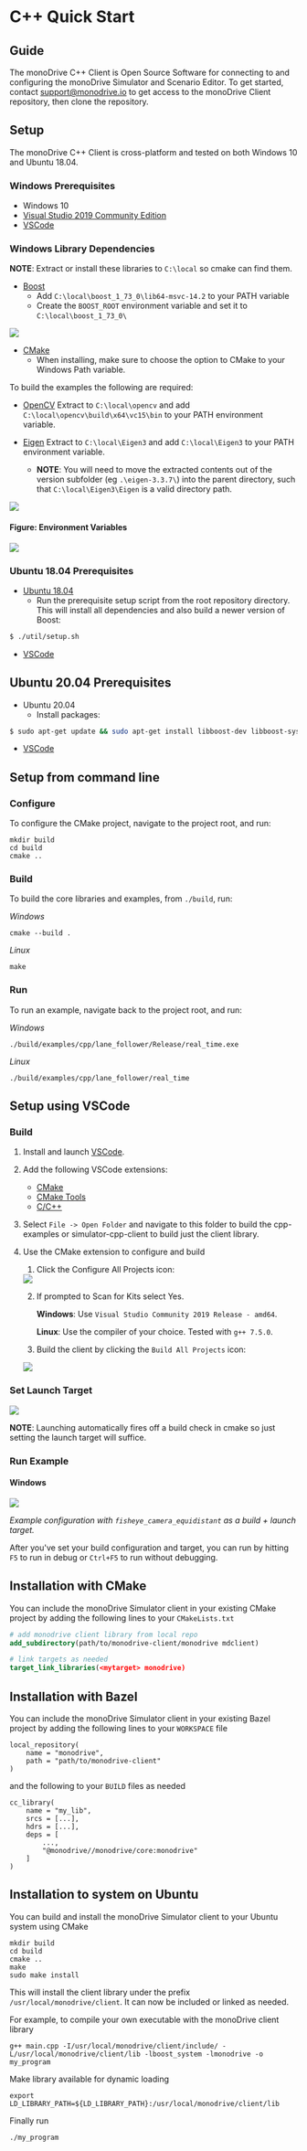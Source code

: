 # C++ Quick Start

## Guide

The monoDrive C++ Client is Open Source Software for connecting to and 
configuring the monoDrive Simulator and Scenario Editor. To get started, 
contact support@monodrive.io to get access to the monoDrive Client repository,
then clone the repository. 

## Setup

The monoDrive C++ Client is cross-platform and tested on both Windows 10 and 
Ubuntu 18.04.

### Windows Prerequisites

- Windows 10
- [Visual Studio 2019 Community Edition](https://visualstudio.microsoft.com/vs/community/)
- [VSCode](https://code.visualstudio.com/)

### Windows Library Dependencies 
**NOTE**: Extract or install these libraries to `C:\local` so cmake can find them.

- [Boost](https://sourceforge.net/projects/boost/files/boost-binaries/1.73.0/boost_1_73_0-msvc-14.2-64.exe/download)
  - Add `C:\local\boost_1_73_0\lib64-msvc-14.2` to your PATH variable
  - Create the `BOOST_ROOT` environment variable and set it to `C:\local\boost_1_73_0\`

<div class="img_container">
    <img class="lg_img" src="../imgs/boost_root_system_var.jpeg">
</div>

- [CMake](https://cmake.org/download/)
    - When installing, make sure to choose the option to CMake to your Windows Path variable.
 
To build the examples the following are required:

- [OpenCV](https://github.com/opencv/opencv/releases/download/4.3.0/opencv-4.3.0-vc14_vc15.exe) Extract to `C:\local\opencv` and add `C:\local\opencv\build\x64\vc15\bin` to your PATH environment variable.

- [Eigen](https://gitlab.com/libeigen/eigen/-/archive/3.3.7/eigen-3.3.7.zip) Extract to `C:\local\Eigen3` and add `C:\local\Eigen3` to your PATH environment variable.
     - **NOTE**: You will need to move the extracted contents out of the version subfolder (eg `.\eigen-3.3.7\`) into the parent directory, such that `C:\local\Eigen3\Eigen` is a valid directory path.

<div class="img_container">
    <img class="lg_img" src="../imgs/eigen3_dir.jpeg">
</div>

#### Figure: Environment Variables

<div class="img_container">
    <img class="lg_img" src="../imgs/env_paths.jpeg">
</div>


### Ubuntu 18.04 Prerequisites
- [Ubuntu 18.04](https://releases.ubuntu.com/18.04.4/)
    - Run the prerequisite setup script from the root repository directory. This will install all dependencies and also build a newer version of Boost:
```bash
$ ./util/setup.sh
```

- [VSCode](https://code.visualstudio.com/)

## Ubuntu 20.04 Prerequisites
- Ubuntu 20.04
    - Install packages:
```bash
$ sudo apt-get update && sudo apt-get install libboost-dev libboost-system-dev libboost-filesystem-dev build-essential libeigen3-dev
```
- [VSCode](https://code.visualstudio.com/)

## Setup from command line

### Configure

To configure the CMake project, navigate to the project root, and run:
```
mkdir build
cd build
cmake ..
```

### Build

To build the core libraries and examples, from `./build`, run:

_Windows_
```
cmake --build .
```

_Linux_
```
make
```

### Run

To run an example, navigate back to the project root, and run:

_Windows_
```
./build/examples/cpp/lane_follower/Release/real_time.exe
```

_Linux_
```
./build/examples/cpp/lane_follower/real_time
```


## Setup using VSCode

### Build
1. Install and launch [VSCode](https://code.visualstudio.com/).

2. Add the following VSCode extensions:
    - [CMake](https://marketplace.visualstudio.com/items?itemName=twxs.cmake)
    - [CMake Tools](https://marketplace.visualstudio.com/items?itemName=ms-vscode.cmake-tools)
    - [C/C++](https://marketplace.visualstudio.com/items?itemName=ms-vscode.cpptools)


3. Select `File -> Open Folder` and navigate to this folder to build the cpp-examples or simulator-cpp-client to build just the client library.
4. Use the CMake extension to configure and build
    1. Click the Configure All Projects icon:

    <div class="img_container">
        <img class="lg_img" src="../imgs/configure.png">
    </div>

    2. If prompted to Scan for Kits select Yes.

        **Windows**: Use `Visual Studio Community 2019 Release - amd64`.

        **Linux**: Use the compiler of your choice. Tested with `g++ 7.5.0`.

    3. Build the client by clicking the `Build All Projects` icon:

    <div class="img_container">
        <img class="lg_img" src="../imgs/build.1.png">
    </div>

### Set Launch Target

<div class="img_container">
    <img class="lg_img" src="../imgs/dev_target_set_example_v3.jpeg">
</div>

**NOTE**: Launching automatically fires off a build check in cmake so just setting the launch target will suffice.


### Run Example

#### Windows

<div class="img_container">
    <img class="wide_img" src="../imgs/example_windows_vscode.jpeg">
</div>

*Example configuration with `fisheye_camera_equidistant` as a build + launch target.*

After you've set your build configuration and target, you can run by hitting `F5` to run in debug or `Ctrl+F5` to run without debugging.

## Installation with CMake
You can include the monoDrive Simulator client in your existing CMake project
by adding the following lines to your `CMakeLists.txt`

```cmake
# add monodrive client library from local repo
add_subdirectory(path/to/monodrive-client/monodrive mdclient)

# link targets as needed
target_link_libraries(<mytarget> monodrive)
```


## Installation with Bazel
You can include the monoDrive Simulator client in your existing Bazel project
by adding the following lines to your `WORKSPACE` file
```
local_repository(
    name = "monodrive",
    path = "path/to/monodrive-client"
)
```
and the following to your `BUILD` files as needed
```
cc_library(
    name = "my_lib",
    srcs = [...],
    hdrs = [...],
    deps = [
        ...,
        "@monodrive//monodrive/core:monodrive"
    ]
)
```


## Installation to system on Ubuntu
You can build and install the monoDrive Simulator client to your Ubuntu system
using CMake
```
mkdir build
cd build
cmake ..
make
sudo make install
```

This will install the client library under the prefix `/usr/local/monodrive/client`.
It can now be included or linked as needed.

For example, to compile your own executable with the monoDrive client library
```
g++ main.cpp -I/usr/local/monodrive/client/include/ -L/usr/local/monodrive/client/lib -lboost_system -lmonodrive -o my_program
```

Make library available for dynamic loading
```
export LD_LIBRARY_PATH=${LD_LIBRARY_PATH}:/usr/local/monodrive/client/lib
```

Finally run
```
./my_program
```
